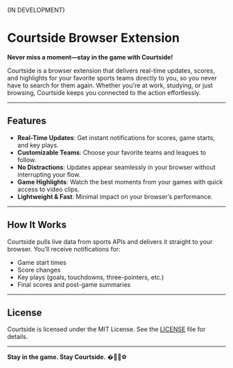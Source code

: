 (IN DEVELOPMENT)


# Courtside Browser Extension

**Never miss a moment—stay in the game with Courtside!**

Courtside is a browser extension that delivers real-time updates, scores, and highlights for your favorite sports teams directly to you, so you never have to search for them again. Whether you're at work, studying, or just browsing, Courtside keeps you connected to the action effortlessly.

---

## Features

- **Real-Time Updates**: Get instant notifications for scores, game starts, and key plays.
- **Customizable Teams**: Choose your favorite teams and leagues to follow.
- **No Distractions**: Updates appear seamlessly in your browser without interrupting your flow.
- **Game Highlights**: Watch the best moments from your games with quick access to video clips.
- **Lightweight & Fast**: Minimal impact on your browser’s performance.

---

## How It Works

Courtside pulls live data from sports APIs and delivers it straight to your browser. You’ll receive notifications for:
- Game start times
- Score changes
- Key plays (goals, touchdowns, three-pointers, etc.)
- Final scores and post-game summaries

---



## License

Courtside is licensed under the MIT License. See the [LICENSE](LICENSE) file for details.

---

**Stay in the game. Stay Courtside.** �🏀🏈⚽